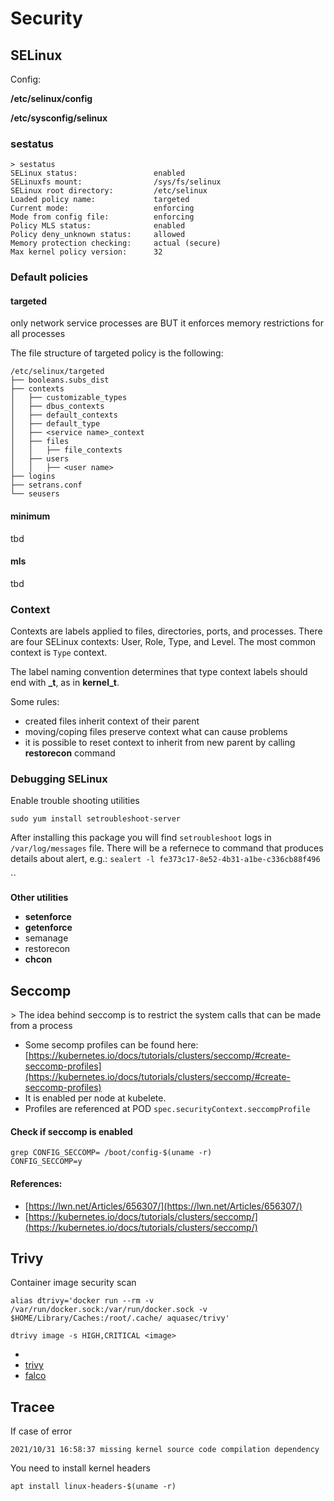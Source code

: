 # Security



## SELinux

Config:

**/etc/selinux/config**

**/etc/sysconfig/selinux**&#x20;

### sestatus

```
> sestatus
SELinux status:                 enabled
SELinuxfs mount:                /sys/fs/selinux
SELinux root directory:         /etc/selinux
Loaded policy name:             targeted
Current mode:                   enforcing
Mode from config file:          enforcing
Policy MLS status:              enabled
Policy deny_unknown status:     allowed
Memory protection checking:     actual (secure)
Max kernel policy version:      32
```

### **Default policies**

#### **targeted**

only network service processes are BUT it enforces memory restrictions for all processes

The file structure of targeted policy is the following:

```
/etc/selinux/targeted
├── booleans.subs_dist
├── contexts
│   ├── customizable_types
│   ├── dbus_contexts
│   ├── default_contexts
│   ├── default_type
│   ├── <service name>_context
│   ├── files
│   │   ├── file_contexts
│   ├── users
│   │   ├── <user name>
├── logins
├── setrans.conf
└── seusers
```

#### minimum

tbd

#### mls

tbd

### Context&#x20;

Contexts are labels applied to files, directories, ports, and processes. There are four SELinux contexts: User, Role, Type, and Level. The most common context is `Type` context.

The label naming convention determines that type context labels should end with **\_t**, as in **kernel\_t**.

Some rules:

* created files inherit context of their parent
* moving/coping files preserve context what can cause problems
* it is possible to reset context to inherit from new parent by calling **restorecon** command

### Debugging SELinux&#x20;

Enable trouble shooting utilities

```
sudo yum install setroubleshoot-server
```

After installing this package you will find `setroubleshoot` logs in `/var/log/messages` file. There will be a refernece to command that produces details about alert, e.g.: `sealert -l fe373c17-8e52-4b31-a1be-c336cb88f496`

``

**Other utilities**

* **setenforce**
* **getenforce**
* semanage
* restorecon
* **chcon**

## Seccomp

\> The idea behind seccomp is to restrict the system calls that can be made from a process

* Some secomp profiles can be found here:  [https://kubernetes.io/docs/tutorials/clusters/seccomp/#create-seccomp-profiles](https://kubernetes.io/docs/tutorials/clusters/seccomp/#create-seccomp-profiles)
* It is enabled per node at kubelete.&#x20;
* Profiles are referenced at POD `spec.securityContext.seccompProfile`

#### Check if seccomp is enabled

```
grep CONFIG_SECCOMP= /boot/config-$(uname -r)
CONFIG_SECCOMP=y
```

#### References:

* [https://lwn.net/Articles/656307/](https://lwn.net/Articles/656307/)
* [https://kubernetes.io/docs/tutorials/clusters/seccomp/](https://kubernetes.io/docs/tutorials/clusters/seccomp/)



## Trivy

Container image security scan

```
alias dtrivy='docker run --rm -v /var/run/docker.sock:/var/run/docker.sock -v $HOME/Library/Caches:/root/.cache/ aquasec/trivy'

dtrivy image -s HIGH,CRITICAL <image>
```

*
* [trivy](https://github.com/aquasecurity/trivy)
* [falco](https://falco.org)&#x20;



## Tracee

If case of error

```
2021/10/31 16:58:37 missing kernel source code compilation dependency
```

You need to install kernel headers

```
apt install linux-headers-$(uname -r)
```
